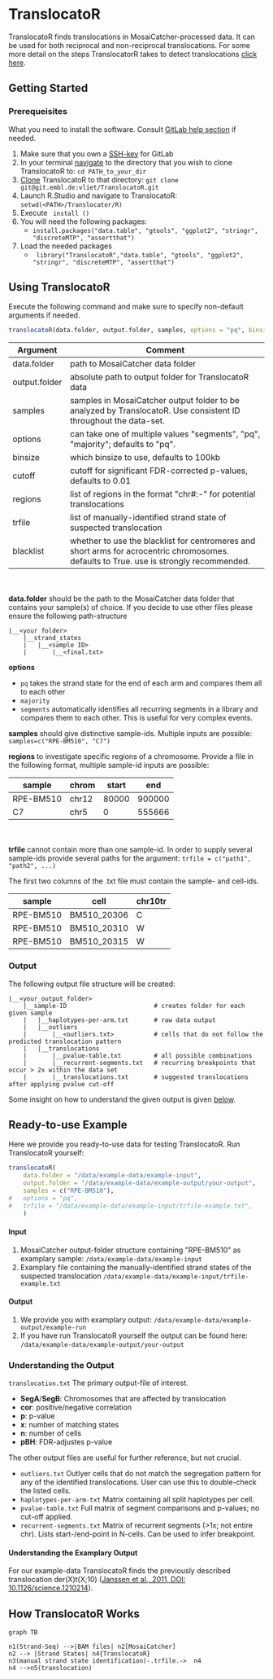 # TranslocatoR

TranslocatoR finds translocations in MosaiCatcher-processed data. It can be used for both reciprocal and non-reciprocal translocations.
For some more detail on the steps TranslocatorR takes to detect translocations <a href="#how_it_works">click here</a>.
## Getting Started
### Prerequeisites
<!---:bangbang:**please update** :bangbang: 
- update steps, it is to be expected that the upcoming version of TranslocatoR will auto-install the required packages/dependencies-->

What you need to install the software. Consult [GitLab help section](https://git.embl.de/help 'GitLab-Help') if needed.
1. Make sure that you own a [SSH-key](https://git.embl.de/help/ssh/README.md) for GitLab 
2. In your terminal [navigate](https://git.embl.de/help/gitlab-basics/command-line-commands.md) to the directory that you wish to clone TranslocatoR to: `cd PATH_to_your_dir`
3. [Clone](https://git.embl.de/help/gitlab-basics/command-line-commands.md) TranslocatoR to that directory: `git clone git@git.embl.de:vliet/TranslocatoR.git`
4. Launch R.Studio and navigate to TranslocatoR: `setwd(<PATH>/Translocator/R)`
5. Execute ``` install ()``` 
6. You will need the following packages: 
    * ```install.packages("data.table", "gtools", "ggplot2", "stringr", "discreteMTP", "assertthat")```
7. Load the needed packages
    * ``` library("TranslocatoR","data.table", "gtools", "ggplot2", "stringr", "discreteMTP", "assertthat")```

## Using TranslocatoR
Execute the following command and make sure to specify non-default arguments if needed.
```r
translocatoR(data.folder, output.folder, samples, options = "pq", binsize = 100000L, cutoff = 0.01, regions = NULL, trfile = NULL, blacklist = T) 
``` 
  
**Argument** | Comment
---------|---------
data.folder	| path to MosaiCatcher data folder
output.folder | absolute path to output folder for TranslocatoR data
samples	| samples in MosaiCatcher output folder to be analyzed by TranslocatoR. Use consistent ID throughout the data-set.
options	| can take one of multiple values "segments", "pq", "majority"; defaults to "pq".
binsize	| which binsize to use, defaults to 100kb
cutoff	| cutoff for significant FDR-corrected p-values, defaults to 0.01
regions	| list of regions in the format "chr#:<start>-<end>" for potential translocations
trfile	| list of manually-identified strand state of suspected translocation
blacklist | whether to use the blacklist for centromeres and short arms for acrocentric chromosomes. defaults to True. use is strongly recommended.

<br> </br> 
**data.folder** should be the path to the MosaiCatcher data folder that contains your sample(s) of choice. If you decide to use other files please ensure the following path-structure
```
|__<your folder>  
    |__strand_states  
    |   |__<sample ID>  
    |       |__<final.txt>
```

**options** 

* ``` pq ``` takes the strand state for the end of each arm and compares them all to each other
* ``` majority ```
* ``` segments ``` automatically identifies all recurring segments in a library and compares them to each other. This is useful for very complex events. 

**samples** should give distinctive sample-ids. Multiple inputs are possible: ```samples=c("RPE-BM510", "C7")```

**regions** to investigate specific regions of a chromosome. Provide a file in the following format, multiple sample-id inputs are possible:

sample | chrom | start | end
------|------|------|------
RPE-BM510 | chr12 | 80000 | 900000
C7 | chr5 | 0 | 555666
 
<br> </br>
**trfile** cannot contain more than one sample-id. In order to supply several sample-ids provide several paths for the argument: ```trfile = c("path1", "path2", ...) ```

The first two columns of the .txt file must contain the sample- and cell-ids.
 
 sample | cell | chr10tr
--------|------|-------
RPE-BM510|BM510_20306| C
RPE-BM510|BM510_20310| W
RPE-BM510|BM510_20315| W
 
### Output 
The following output file structure will be created:
```
|__<your_output_folder>  
    |__sample-ID                        # creates folder for each given sample
    |   |__haplotypes-per-arm.txt       # raw data output
    |   |__outliers
    |       |__<outliers.txt>           # cells that do not follow the predicted translocation pattern
    |   |__translocations  
    |       |__pvalue-table.txt         # all possible combinations
    |       |__recurrent-segments.txt   # recurring breakpoints that occur > 2x within the data set  
    |       |__translocations.txt       # suggested translocations after applying pvalue cut-off
```

Some insight on how to understand the given output is given <a href="#understand-output">below</a>.

## Ready-to-use Example
Here we provide you ready-to-use data for testing TranslocatoR.
Run TranslocatoR yourself:
```r
translocatoR(
    data.folder = "/data/example-data/example-input", 
    output.folder = "/data/example-data/example-output/your-output", 
    samples = c("RPE-BM510"),
#   options = "pq",
#   trfile = "/data/example-data/example-input/trfile-example.txt",
    )
```

#### Input #### 
1. MosaiCatcher output-folder structure containing "RPE-BM510" as examplary sample: ```/data/example-data/example-input```
2. Examplary file containing the manually-identified strand states of the suspected translocation ```/data/example-data/example-input/trfile-example.txt```

#### Output ####  
1. We provide you with examplary output: ```/data/example-data/example-output/example-run```
2. If you have run TranslocatoR yourself the output can be found here: ```/data/example-data/example-output/your-output```


### <a name="understand-output">**Understanding the Output**</a>
`translocation.txt` The primary output-file of interest. 

- **SegA**/**SegB**: Chromosomes that are affected by translocation
- **cor**: positive/negative correlation
- **p**: p-value 
- **x**: number of matching states
- **n**: number of cells
- **pBH**: FDR-adjustes p-value

The other output files are useful for further reference, but not crucial.

- `outliers.txt` Outlyer cells that do not match the segregation pattern for any of the identified translocations. User can use this to double-check the listed cells.
- `haplotypes-per-arm-txt` Matrix containing all split haplotypes per cell.
- `pvalue-table.txt` Full matrix of segment comparisons and p-values; no cut-off applied.
- `recurrent-segments.txt` Matrix of recurrent segments (>1x; not entire chr). Lists start-/end-point in N-cells. Can be used to infer breakpoint.

#### Understanding the Examplary Output ####
For our example-data TranslocatoR finds the previously described translocation der(X)t(X;10) ([Janssen et al., 2011, DOI: 10.1126/science.1210214](http://science.sciencemag.org/content/333/6051/1895)).


## <a name="how_it_works">How TranslocatoR Works</a>
```mermaid
graph TB

n1(Strand-Seq) -->|BAM files| n2[MosaiCatcher]
n2 --> |Strand States| n4{TranslocatoR}
n3(manual strand state identification)-.trfile.->  n4
n4 -->n5(translocation)





```
<!--- To-Do 
:bangbang:**space-holder** :bangbang: 
- [ ] Work-flow schematic
- [ ] Short paragraph on working principle


:bangbang:**space-holder please update** :bangbang: 
- [ ] Description of what one can specifically understand from the output files for the given data-set => "understanding the output"
- [x] upload example-data-set into "data-folder" in repository
- [ ] upload trfile-example.txt




-->